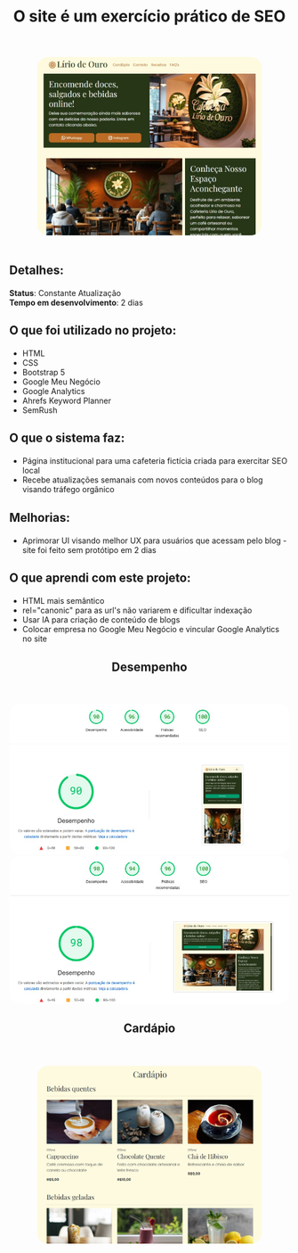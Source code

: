 <div align="center "style="margin-top: 20px; margin-bottom: 20px;">
  <h1>O site é um exercício prático de SEO</h1> <br>
</div>

<div align="center" style="margin-top: 20px;">
  <img src="imagens/assets/principal.jpg" style="border-radius: 20px; max-width: 80%; height: auto;">
</div>

<br>

<div align="left" style="margin-top: 20px; margin-bottom: 20px;">
  <h2>Detalhes:</h2>
</div>

<div align="left" style="margin-top: 20px; margin-bottom: 20px;">
  <strong>Status</strong>: Constante Atualização <br>
  <strong>Tempo em desenvolvimento</strong>: 2 dias <br> 
</div>

<div align="left" style="margin-top: 20px; margin-bottom: 20px;">
  <h2>O que foi utilizado no projeto:</h2>
</div>

<ul>
  <li>HTML</li>
  <li>CSS</li>
  <li>Bootstrap 5</li>
  <li>Google Meu Negócio</li>
  <li>Google Analytics</li>
  <li>Ahrefs Keyword Planner</li>
  <li>SemRush</li>
</ul>

<div align="left" style="margin-top: 20px; margin-bottom: 20px;">
  <h2>O que o sistema faz:</h2>
</div>

<ul>
  <li>Página institucional para uma cafeteria fictícia criada para exercitar SEO local</li>
  <li>Recebe atualizações semanais com novos conteúdos para o blog visando tráfego orgânico</li>
</ul>

<div align="left" style="margin-top: 20px; margin-bottom: 20px;">
  <h2>Melhorias:</h2>
</div>

<ul>
  <li>Aprimorar UI visando melhor UX para usuários que acessam pelo blog - site foi feito sem protótipo em 2 dias</li>
</ul>

<div align="left" style="margin-top: 20px; margin-bottom: 20px;">
  <h2>O que aprendi com este projeto:</h2>
</div>

<ul>
  <li>HTML mais semântico</li>
  <li>rel="canonic" para as url's não variarem e dificultar indexação</li>
  <li>Usar IA para criação de conteúdo de blogs</li>
  <li>Colocar empresa no Google Meu Negócio e vincular Google Analytics no site</li>
</ul>

<div align="center" style="margin-top: 20px; margin-bottom: 20px;">
  <h2>Desempenho</h2> <br>
</div>

<div align="center">
  <img src="imagens/assets/desempenho.jpg" style="border-radius: 20px; height: auto;">
</div>

<div align="center">
  <img src="imagens/assets/desempenho-2.jpg" style="border-radius: 20px; height: auto;">
</div>

<div align="center" style="margin-top: 20px; margin-bottom: 20px;">
  <h2>Cardápio</h2> <br>
</div>

<div align="center">
  <img src="imagens/assets/cardapio.jpg" style="border-radius: 20px; max-width: 80%; height: auto;">
</div>



